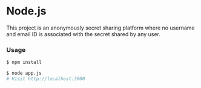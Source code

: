 # Node.js

This project is an anonymously secret sharing platform where no username and email ID is associated with the secret shared by any user.

### Usage

```sh
$ npm install
```

```sh
$ node app.js
# Visit http://localhost:3000
```

